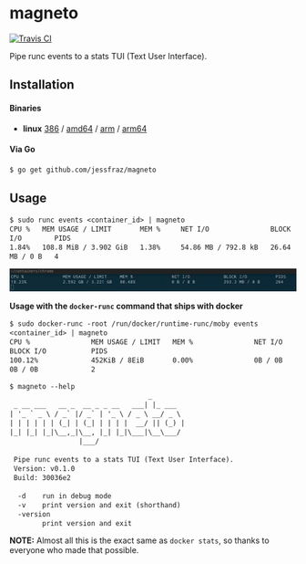 # magneto

[![Travis CI](https://travis-ci.org/jessfraz/magneto.svg?branch=master)](https://travis-ci.org/jessfraz/magneto)

Pipe runc events to a stats TUI (Text User Interface).

## Installation

#### Binaries

- **linux** [386](https://github.com/jessfraz/magneto/releases/download/v0.1.0/magneto-linux-386) / [amd64](https://github.com/jessfraz/magneto/releases/download/v0.1.0/magneto-linux-amd64) / [arm](https://github.com/jessfraz/magneto/releases/download/v0.1.0/magneto-linux-arm) / [arm64](https://github.com/jessfraz/magneto/releases/download/v0.1.0/magneto-linux-arm64)

#### Via Go

```bash
$ go get github.com/jessfraz/magneto
```

## Usage

```console
$ sudo runc events <container_id> | magneto
CPU %   MEM USAGE / LIMIT       MEM %     NET I/O               BLOCK I/O        PIDS
1.84%   108.8 MiB / 3.902 GiB   1.38%     54.86 MB / 792.8 kB   26.64 MB / 0 B   4
```

![chrome.png](chrome.png)

**Usage with the `docker-runc` command that ships with docker**

```console
$ sudo docker-runc -root /run/docker/runtime-runc/moby events <container_id> | magneto
CPU %               MEM USAGE / LIMIT   MEM %               NET I/O             BLOCK I/O           PIDS
100.12%             452KiB / 8EiB       0.00%               0B / 0B             0B / 0B             2
```

```console
$ magneto --help
                                  _
 _ __ ___   __ _  __ _ _ __   ___| |_ ___
| '_ ` _ \ / _` |/ _` | '_ \ / _ \ __/ _ \
| | | | | | (_| | (_| | | | |  __/ || (_) |
|_| |_| |_|\__,_|\__, |_| |_|\___|\__\___/
                 |___/

 Pipe runc events to a stats TUI (Text User Interface).
 Version: v0.1.0
 Build: 30036e2

  -d    run in debug mode
  -v    print version and exit (shorthand)
  -version
        print version and exit
```

**NOTE:** Almost all this is the exact same as `docker stats`, so thanks to
everyone who made that possible.
